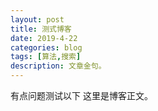 ```yaml
---
layout: post
title: 测式博客
date: 2019-4-22
categories: blog
tags: [算法,搜索]
description: 文章金句。
---
```

有点问题测试以下
这里是博客正文。












